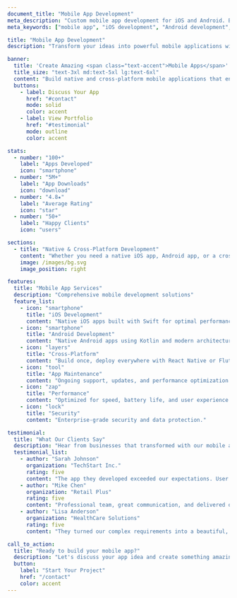 ```yaml
---
document_title: "Mobile App Development"
meta_description: "Custom mobile app development for iOS and Android. Build engaging mobile experiences that your users will love."
meta_keywords: ["mobile app", "iOS development", "Android development", "app design"]

title: "Mobile App Development"
description: "Transform your ideas into powerful mobile applications with our expert development team."

banner:
  title: 'Create Amazing <span class="text-accent">Mobile Apps</span>'
  title_size: "text-3xl md:text-5xl lg:text-6xl"
  content: "Build native and cross-platform mobile applications that engage users and drive business growth."
  buttons:
    - label: Discuss Your App
      href: "#contact"
      mode: solid
      color: accent
    - label: View Portfolio
      href: "#testimonial"
      mode: outline
      color: accent

stats:
  - number: "100+"
    label: "Apps Developed"
    icon: "smartphone"
  - number: "5M+"
    label: "App Downloads"
    icon: "download"
  - number: "4.8★"
    label: "Average Rating"
    icon: "star"
  - number: "50+"
    label: "Happy Clients"
    icon: "users"

sections:
  - title: "Native & Cross-Platform Development"
    content: "Whether you need a native iOS app, Android app, or a cross-platform solution, we deliver high-quality mobile applications that meet your business objectives."
    image: /images/bg.svg
    image_position: right

features:
  title: "Mobile App Services"
  description: "Comprehensive mobile development solutions"
  feature_list:
    - icon: "smartphone"
      title: "iOS Development"
      content: "Native iOS apps built with Swift for optimal performance."
    - icon: "smartphone"
      title: "Android Development"
      content: "Native Android apps using Kotlin and modern architecture."
    - icon: "layers"
      title: "Cross-Platform"
      content: "Build once, deploy everywhere with React Native or Flutter."
    - icon: "tool"
      title: "App Maintenance"
      content: "Ongoing support, updates, and performance optimization."
    - icon: "zap"
      title: "Performance"
      content: "Optimized for speed, battery life, and user experience."
    - icon: "lock"
      title: "Security"
      content: "Enterprise-grade security and data protection."

testimonial:
  title: "What Our Clients Say"
  description: "Hear from businesses that transformed with our mobile apps"
  testimonial_list:
    - author: "Sarah Johnson"
      organization: "TechStart Inc."
      rating: five
      content: "The app they developed exceeded our expectations. User engagement increased by 300%!"
    - author: "Mike Chen"
      organization: "Retail Plus"
      rating: five
      content: "Professional team, great communication, and delivered on time. Highly recommended!"
    - author: "Lisa Anderson"
      organization: "HealthCare Solutions"
      rating: five
      content: "They turned our complex requirements into a beautiful, user-friendly app."

call_to_action:
  title: "Ready to build your mobile app?"
  description: "Let's discuss your app idea and create something amazing together."
  button:
    label: "Start Your Project"
    href: "/contact"
    color: accent
---
```

